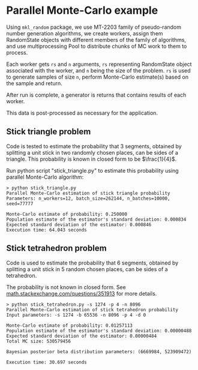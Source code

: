 # Parallel Monte-Carlo example

Using `mkl_random` package, we use MT-2203 family of pseudo-random number generation algorithms,
we create workers, assign them RandomState objects with different members of the family of algorithms,
and use multiprocessing Pool to distribute chunks of MC work to them to process.

Each worker gets `rs` and `n` arguments, `rs` representing RandomState object associated with the worker,
and `n` being the size of the problem. `rs` is used to generate samples of size `n`, perform Monte-Carlo
estimate(s) based on the sample and return.

After run is complete, a generator is returns that contains results of each worker. 

This data is post-processed as necessary for the application.

## Stick triangle problem

Code is tested to estimate the probability that 3 segments, obtained by splitting a unit stick 
in two randomly chosen places, can be sides of a triangle. This probability is known in closed form to be $\frac{1}{4}$.

Run python script "stick_triangle.py" to estimate this probability using parallel Monte-Carlo algorithm:

```
> python stick_triangle.py
Parallel Monte-Carlo estimation of stick triangle probability
Parameters: n_workers=12, batch_size=262144, n_batches=10000, seed=77777

Monte-Carlo estimate of probability: 0.250000
Population estimate of the estimator's standard deviation: 0.000834
Expected standard deviation of the estimator: 0.000846
Execution time: 64.043 seconds

```

## Stick tetrahedron problem

Code is used to estimate the probability that 6 segments, obtained by splitting a unit stick in 
5 random chosen places, can be sides of a tetrahedron. 

The probability is not known in closed form. See
[math.stackexchange.com/questions/351913](https://math.stackexchange.com/questions/351913/probability-that-a-stick-randomly-broken-in-five-places-can-form-a-tetrahedron) for more details.

```
> python stick_tetrahedron.py -s 1274 -p 4 -n 8096
Parallel Monte-Carlo estimation of stick tetrahedron probability
Input parameters: -s 1274 -b 65536 -n 8096 -p 4 -d 0

Monte-Carlo estimate of probability: 0.01257113
Population estimate of the estimator's standard deviation: 0.00000488
Expected standard deviation of the estimator: 0.00000484
Total MC size: 530579456

Bayesian posterior beta distribution parameters: (6669984, 523909472)

Execution time: 30.697 seconds

```
